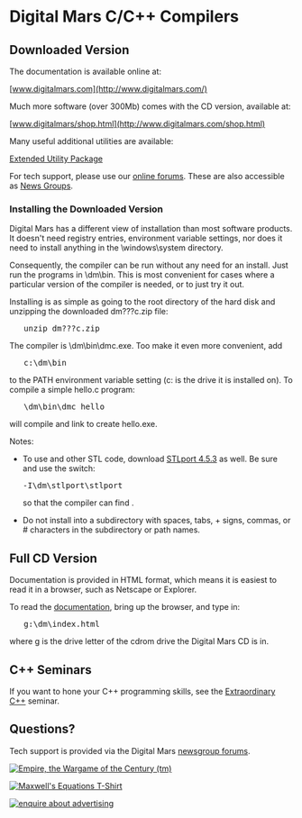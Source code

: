 # Digital Mars C/C++ Compilers

## Downloaded Version

The documentation is available online at:

[www.digitalmars.com](http://www.digitalmars.com/)

Much more software (over 300Mb) comes with the CD version, available at:

[www.digitalmars/shop.html](http://www.digitalmars.com/shop.html)

Many useful additional utilities are available:

[Extended Utility Package](http://www.digitalmars.com/eup.html "Extended Utility Package")

For tech support, please use our [online forums](http://www.digitalmars.com/drn-bin/wwwnews?newsgroups=*). These are also accessible as [News Groups](http://www.digitalmars.com/NewsGroup.html "tech support & discussion").

### Installing the Downloaded Version

Digital Mars has a different view of installation than most software products. It doesn't need registry entries, environment variable settings, nor does it need to install anything in the \windows\system directory.

Consequently, the compiler can be run without any need for an install. Just run the programs in \dm\bin. This is most convenient for cases where a particular version of the compiler is needed, or to just try it out.

Installing is as simple as going to the root directory of the hard disk and unzipping the downloaded dm???c.zip file:

<pre>	unzip dm???c.zip
</pre>

The compiler is \dm\bin\dmc.exe. Too make it even more convenient, add

<pre>	c:\dm\bin
</pre>

to the PATH environment variable setting (c: is the drive it is installed on). To compile a simple hello.c program:

<pre>	\dm\bin\dmc hello
</pre>

will compile and link to create hello.exe.

Notes:

*   To use <tt><iostream></tt> and other STL code, download [STLport 4.5.3](ftp://ftp.digitalmars.com/Digital_Mars_C++/STL/stlport.zip "download STLport 4.5.3") as well. Be sure and use the switch:

    <pre><tt>-I\dm\stlport\stlport</tt>
    </pre>

    so that the compiler can find **<iostream>**.
*   Do not install into a subdirectory with spaces, tabs, + signs, commas, or # characters in the subdirectory or path names.

## Full CD Version

Documentation is provided in HTML format, which means it is easiest to read it in a browser, such as Netscape or Explorer.

To read the [documentation](index.html), bring up the browser, and type in:

<pre>	g:\dm\index.html
</pre>

where g is the drive letter of the cdrom drive the Digital Mars CD is in.

## C++ Seminars

If you want to hone your C++ programming skills, see the [Extraordinary C++](http://www.astoriaseminar.com) seminar.

## Questions?

Tech support is provided via the Digital Mars [newsgroup forums](http://www.digitalmars.com/NewsGroup.html).</td>

[![Empire, the Wargame of the Century (tm)](images/empire200300.jpg)](http://www.classicempire.com/)

[![Maxwell's Equations T-Shirt](images/maxwell.jpg)](http://www.cafepress.com/digitalmars "Maxwell's Equations T-shirt")

[![enquire about advertising](images/dmadvert.gif)](http://www.digitalmars.com/)
